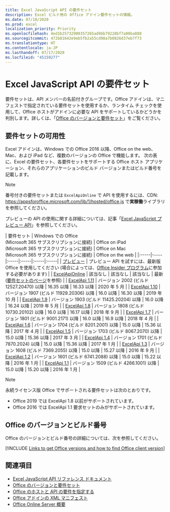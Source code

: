 ```yaml
---
title: Excel JavaScript API の要件セット
description: Excel ビルド用の Office アドイン要件セットの情報。
ms.date: 07/10/2020
ms.prod: excel
localization_priority: Priority
ms.openlocfilehash: 4ed1b25732900357265ad9bb79228bf7a00ba888
ms.sourcegitcommit: 472b81642e9eb5fb2a55cd98a7b0826d37eb7f73
ms.translationtype: HT
ms.contentlocale: ja-JP
ms.lasthandoff: 07/17/2020
ms.locfileid: "45159277"
---
```

# <a name="excel-javascript-api-requirement-sets"></a>Excel JavaScript API の要件セット

要件セットは、API メンバーの名前付きグループです。Office アドインは、マニフェストで指定されている要件セットを使用するか、ランタイム チェックを使用して、Office ホストがアドインに必要な API をサポートしているかどうかを判別します。詳しくは、「[Office のバージョンと要件セット](../../develop/office-versions-and-requirement-sets.md)」をご覧ください。

## <a name="requirement-set-availability"></a>要件セットの可用性

Excel アドインは、Windows での Office 2016 以降、Office on the web、Mac、および iPad など、複数のバージョンの Office で機能します。 次の表に、Excel の要件セット、各要件セットをサポートする Office ホスト アプリケーション、それらのアプリケーションのビルド バージョンまたはビルド番号を記載します。

> [!NOTE]
> 番号付きの要件セットまたは `ExcelApiOnline` で API を使用するには、CDN: https://appsforoffice.microsoft.com/lib/1/hosted/office.js で**実稼働**ライブラリを参照してください。
>
> プレビューの API の使用に関する詳細については、記事「[Excel JavaScript プレビュー API](excel-preview-apis.md)」を参照してください。

|  要件セット  |  Windows での Office<br>(Microsoft 365 サブスクリプションに接続)  |  Office on iPad<br>(Microsoft 365 サブスクリプションに接続)  |  Office on Mac<br>(Microsoft 365 サブスクリプションに接続)  | Office on the web |
|:-----|-----|:-----|:-----|:-----|:-----|
| [プレビュー](excel-preview-apis.md)  | プレビュー API を試すには、最新版 Office を使用してください (場合によっては、[Office Insider プログラム](https://insider.office.com)に参加する必要があります) |
| [ExcelApiOnline](excel-api-online-requirement-set.md) | 該当なし | 該当なし | 該当なし | 最新 ([要件セットのページ](./excel-api-online-requirement-set.md)を参照) |
| [ExcelApi 1.11](excel-api-1-11-requirement-set.md) | バージョン 2002 (ビルド 12527.20470) 以降 | 16.35 以降 | 16.33 以降 | 2020 年 5 月 |
| [ExcelApi 1.10](excel-api-1-10-requirement-set.md) | バージョン 1907 (ビルド 11929.20306) 以降 | 16.0 以降 | 16.30 以降 | 2019 年 10 月 |
| [ExcelApi 1.9](excel-api-1-9-requirement-set.md)  | バージョン 1903 (ビルド 11425.20204) 以降 | 16.0 以降 | 16.24 以降 | 2019 年 5 月 |
| [ExcelApi 1.8](excel-api-1-8-requirement-set.md)  | バージョン 1808 (ビルド 10730.20102) 以降 | 16.0 以降 | 16.17 以降 | 2018 年 9 月 |
| [ExcelApi 1.7](excel-api-1-7-requirement-set.md)  | バージョン 1801 (ビルド 9001.2171) 以降   | 16.0 以降  | 16.9 以降  | 2018 年 4 月 |
| [ExcelApi 1.6](excel-api-1-6-requirement-set.md)  | バージョン 1704 (ビルド 8201.2001) 以降   | 15.0 以降  | 15.36 以降 | 2017 年 4 月 |
| [ExcelApi 1.5](excel-api-1-5-requirement-set.md)  | バージョン 1703 (ビルド 8067.2070) 以降   | 15.0 以降  | 15.36 以降 | 2017 年 3 月 |
| [ExcelApi 1.4](excel-api-1-4-requirement-set.md)  | バージョン 1701 (ビルド 7870.2024) 以降   | 15.0 以降  | 15.36 以降 | 2017 年 1 月 |
| [ExcelApi 1.3](excel-api-1-3-requirement-set.md)  | バージョン 1608 (ビルド 7369.2055) 以降   | 15.0 以降 | 15.27 以降 | 2016 年 9 月 |
| [ExcelApi 1.2](excel-api-1-2-requirement-set.md)  | バージョン 1601 (ビルド 6741.2088) 以降   | 15.0 以降 | 15.22 以降 | 2016 年 1 月 |
| [ExcelApi 1.1](excel-api-1-1-requirement-set.md)  | バージョン 1509 (ビルド 4266.1001) 以降   | 15.0 以降 | 15.20 以降 | 2016 年 1 月 |

> [!NOTE]
> 永続ライセンス版 Office でサポートされる要件セットは次のとおりです。
>
> - Office 2019 では ExcelApi 1.8 以前がサポートされています。
> - Office 2016 では ExcelApi 1.1 要求セットのみがサポートされています。

## <a name="office-versions-and-build-numbers"></a>Office のバージョンとビルド番号

Office のバージョンとビルド番号の詳細については、次を参照してください。

[!INCLUDE [Links to get Office versions and how to find Office client version](../../includes/links-get-office-versions-builds.md)]

## <a name="see-also"></a>関連項目

- [Excel JavaScript API リファレンス ドキュメント](/javascript/api/excel)
- [Office のバージョンと要件セット](../../develop/office-versions-and-requirement-sets.md)
- [Office のホストと API の要件を指定する](../../develop/specify-office-hosts-and-api-requirements.md)
- [Office アドインの XML マニフェスト](../../develop/add-in-manifests.md)
- [Office Online Server 概要](/officeonlineserver/office-online-server-overview)
